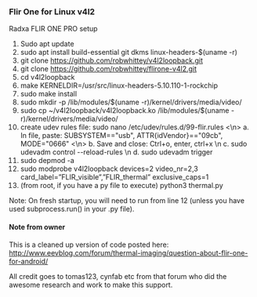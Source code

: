 ### Flir One for Linux v4l2

Radxa FLIR ONE PRO setup
1.	Sudo apt update
2.	sudo apt install build-essential git dkms linux-headers-$(uname -r)
3.	git clone https://github.com/robwhittey/v4l2loopback.git
4.	git clone https://github.com/robwhittey/flirone-v4l2.git 
5.	cd v4l2loopback
6.	make KERNELDIR=/usr/src/linux-headers-5.10.110-1-rockchip
7.	sudo make install
8.	sudo mkdir -p /lib/modules/$(uname -r)/kernel/drivers/media/video/
9.	sudo cp ~/v4l2loopback/v4l2loopback.ko /lib/modules/$(uname -r)/kernel/drivers/media/video/
10.	create udev rules file: sudo nano /etc/udev/rules.d/99-flir.rules
 <\n> a.	In file, paste: SUBSYSTEM=="usb", ATTR{idVendor}=="09cb", MODE="0666" 
 <\n> b.	Save and close: Ctrl+o, enter, ctrl+x
 \n c.	sudo udevadm control --reload-rules
 \n d.	sudo udevadm trigger
11.	sudo depmod -a
12.	sudo modprobe v4l2loopback devices=2 video_nr=2,3 card_label=”FLIR_visible”,”FLIR_thermal” exclusive_caps=1
13.	(from root, if you have a py file to execute) python3 thermal.py

Note: On fresh startup, you will need to run from line 12 (unless you have used subprocess.run() in your .py file).



#### Note from owner

This is a cleaned up version of code posted here:
http://www.eevblog.com/forum/thermal-imaging/question-about-flir-one-for-android/

All credit goes to tomas123, cynfab etc from that forum who did the awesome research and work to make this support.
